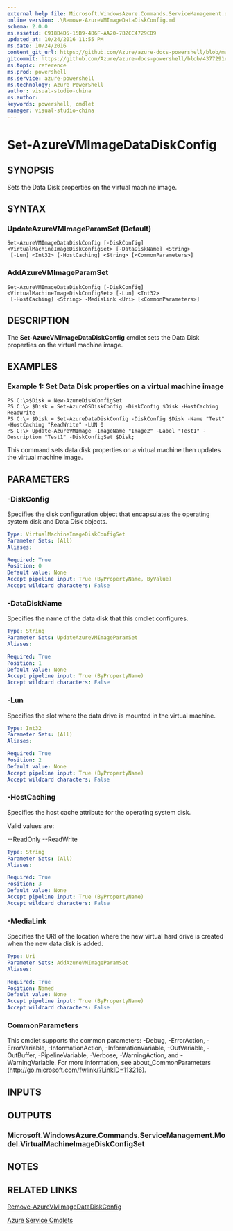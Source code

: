 ```yaml
---
external help file: Microsoft.WindowsAzure.Commands.ServiceManagement.dll-Help.xml
online version: .\Remove-AzureVMImageDataDiskConfig.md
schema: 2.0.0
ms.assetid: C918B4D5-15B9-4B6F-AA20-7B2CC4729CD9
updated_at: 10/24/2016 11:55 PM
ms.date: 10/24/2016
content_git_url: https://github.com/Azure/azure-docs-powershell/blob/master/azureps-cmdlets-docs/ServiceManagement/Azure.Service/v0.9.8/Set-AzureVMImageDataDiskConfig.md
gitcommit: https://github.com/Azure/azure-docs-powershell/blob/4377291ee360e58e2c1c5d644155daf6a0279055/azureps-cmdlets-docs/ServiceManagement/Azure.Service/v0.9.8/Set-AzureVMImageDataDiskConfig.md
ms.topic: reference
ms.prod: powershell
ms.service: azure-powershell
ms.technology: Azure PowerShell
author: visual-studio-china
ms.author: 
keywords: powershell, cmdlet
manager: visual-studio-china
---
```


# Set-AzureVMImageDataDiskConfig

## SYNOPSIS
Sets the Data Disk properties on the virtual machine image.

## SYNTAX

### UpdateAzureVMImageParamSet (Default)
```
Set-AzureVMImageDataDiskConfig [-DiskConfig] <VirtualMachineImageDiskConfigSet> [-DataDiskName] <String>
 [-Lun] <Int32> [-HostCaching] <String> [<CommonParameters>]
```

### AddAzureVMImageParamSet
```
Set-AzureVMImageDataDiskConfig [-DiskConfig] <VirtualMachineImageDiskConfigSet> [-Lun] <Int32>
 [-HostCaching] <String> -MediaLink <Uri> [<CommonParameters>]
```

## DESCRIPTION
The **Set-AzureVMImageDataDiskConfig** cmdlet sets the Data Disk properties on the virtual machine image.

## EXAMPLES

### Example 1: Set Data Disk properties on a virtual machine image
```
PS C:\>$Disk = New-AzureDiskConfigSet
PS C:\> $Disk = Set-AzureOSDiskConfig -DiskConfig $Disk -HostCaching ReadWrite
PS C:\> $Disk = Set-AzureDataDiskConfig -DiskConfig $Disk -Name "Test" -HostCaching "ReadWrite" -LUN 0
PS C:\> Update-AzureVMImage -ImageName "Image2" -Label "Test1" -Description "Test1" -DiskConfigSet $Disk;
```

This command sets data disk properties on a virtual machine then updates the virtual machine image.

## PARAMETERS

### -DiskConfig
Specifies the disk configuration object that encapsulates the operating system disk and Data Disk objects.

```yaml
Type: VirtualMachineImageDiskConfigSet
Parameter Sets: (All)
Aliases: 

Required: True
Position: 0
Default value: None
Accept pipeline input: True (ByPropertyName, ByValue)
Accept wildcard characters: False
```

### -DataDiskName
Specifies the name of the data disk that this cmdlet configures.

```yaml
Type: String
Parameter Sets: UpdateAzureVMImageParamSet
Aliases: 

Required: True
Position: 1
Default value: None
Accept pipeline input: True (ByPropertyName)
Accept wildcard characters: False
```

### -Lun
Specifies the slot where the data drive is mounted in the virtual machine.

```yaml
Type: Int32
Parameter Sets: (All)
Aliases: 

Required: True
Position: 2
Default value: None
Accept pipeline input: True (ByPropertyName)
Accept wildcard characters: False
```

### -HostCaching
Specifies the host cache attribute for the operating system disk.

Valid values are:

--ReadOnly
--ReadWrite

```yaml
Type: String
Parameter Sets: (All)
Aliases: 

Required: True
Position: 3
Default value: None
Accept pipeline input: True (ByPropertyName)
Accept wildcard characters: False
```

### -MediaLink
Specifies the URI of the location where the new virtual hard drive is created when the new data disk is added.

```yaml
Type: Uri
Parameter Sets: AddAzureVMImageParamSet
Aliases: 

Required: True
Position: Named
Default value: None
Accept pipeline input: True (ByPropertyName)
Accept wildcard characters: False
```

### CommonParameters
This cmdlet supports the common parameters: -Debug, -ErrorAction, -ErrorVariable, -InformationAction, -InformationVariable, -OutVariable, -OutBuffer, -PipelineVariable, -Verbose, -WarningAction, and -WarningVariable. For more information, see about_CommonParameters (http://go.microsoft.com/fwlink/?LinkID=113216).

## INPUTS

## OUTPUTS

### Microsoft.WindowsAzure.Commands.ServiceManagement.Model.VirtualMachineImageDiskConfigSet

## NOTES

## RELATED LINKS

[Remove-AzureVMImageDataDiskConfig](xref:ServiceManagement/Azure.Service/v0.9.8/Remove-AzureVMImageDataDiskConfig.md)

[Azure Service Cmdlets](xref:ServiceManagement/Azure.Service/v0.9.8/Azure.Service.md)


